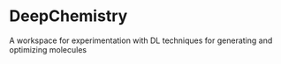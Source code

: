 # DeepChemistry
A workspace for experimentation with DL techniques for generating and optimizing molecules
